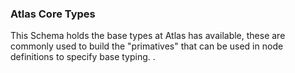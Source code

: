 ### Atlas Core Types

This Schema holds the base types at Atlas has available,  these are commonly used to build the "primatives" that can be used in node
definitions to specify base typing.
.
